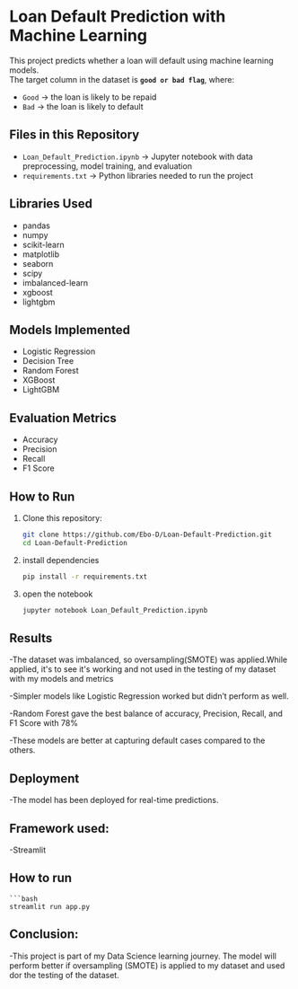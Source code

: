# Loan Default Prediction with Machine Learning  

This project predicts whether a loan will default using machine learning models.  
The target column in the dataset is **`good or bad flag`**, where:  
- `Good` → the loan is likely to be repaid  
- `Bad` → the loan is likely to default  

## Files in this Repository  
- `Loan_Default_Prediction.ipynb` → Jupyter notebook with data preprocessing, model training, and evaluation  
- `requirements.txt` → Python libraries needed to run the project 

## Libraries Used  
- pandas  
- numpy  
- scikit-learn  
- matplotlib  
- seaborn  
- scipy  
- imbalanced-learn  
- xgboost  
- lightgbm  

## Models Implemented  
- Logistic Regression  
- Decision Tree  
- Random Forest  
- XGBoost  
- LightGBM  

## Evaluation Metrics  
- Accuracy  
- Precision  
- Recall  
- F1 Score  

## How to Run  

1. Clone this repository:  
   ```bash
   git clone https://github.com/Ebo-D/Loan-Default-Prediction.git
   cd Loan-Default-Prediction

2. install dependencies
   ```bash
   pip install -r requirements.txt

3. open the notebook
   ```bash
   jupyter notebook Loan_Default_Prediction.ipynb

## Results
-The dataset was imbalanced, so oversampling(SMOTE) was applied.While applied, it's to see it's working and not used in the testing of my dataset with my models and metrics

-Simpler models like Logistic Regression worked but didn’t perform as well.

-Random Forest gave the best balance of accuracy, Precision, Recall, and F1 Score with 78%

-These models are better at capturing default cases compared to the others.

## Deployment

-The model has been deployed for real-time predictions.

## Framework used: 
-Streamlit

## How to run
    ```bash
    streamlit run app.py
 
## Conclusion: 
-This project is part of my Data Science learning journey. The model will perform better if oversampling (SMOTE) is applied to my dataset and used dor the testing of the dataset.  
